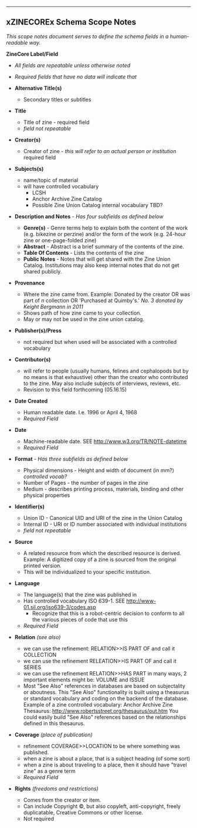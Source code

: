 ---
xZINECOREx Schema Scope Notes
-----------------------------

*This scope notes document serves to define the schema fields in a
human-readable way.*

**ZineCore Label/Field**
 - *All fields are repeatable unless otherwise noted*
 - *Required fields that have no data will indicate that*

- **Alternative Title(s)**
   - Secondary titles or subtitles

- **Title**
  -  Title of zine - required field
  -  *field not repeatable*

- **Creator(s)**
  - Creator of zine - *this will refer to an actual person or institution*
  	required field

- **Subjects(s)**
  - name/topic of material
  - will have controlled vocabulary
    - LCSH
    - Anchor Archive Zine Catalog
    - Possible Zine Union Catalog internal vocabulary TBD?

- **Description and Notes** - *Has four subfields as defined below*
  - **Genre(s)** - Genre terms help to explain both the content of the work (e.g. bikezine or perzine) and/or the form of the work (e.g. 24-hour zine or one-page-folded zine)
  - **Abstract** - Abstract is a brief summary of the contents of the zine.
  - **Table Of Contents** - Lists the contents of the zine
  - **Public Notes** - Notes that will get shared with the Zine Union Catalog.  Institutions may also keep internal notes that do not get shared publicly.
        
- **Provenance**
  - Where the zine came from. Example: Donated by the creator OR was part of *n* collection OR 'Purchased at Quimby's.' *No. 3 donated by Keight Bergmann in 2011*
  - Shows path of how zine came to your collection.
  - May or may not be used in the zine union catalog.

- **Publisher(s)/Press**
  - not required but when used will be associated with a controlled vocabulary

- **Contributor(s)**
  - will refer to people (usually humans, felines and cephalopods but by no means is that exhaustive) other than the creator who contributed to the zine. May also include subjects of interviews, reviews, etc.
  - Revision to this field forthcoming (05.16.15)
   
- **Date Created**
  - Human readable date. I.e. 1996 or April 4, 1968
  - *Required Field*

- **Date**
  - Machine-readable date. SEE  http://www.w3.org/TR/NOTE-datetime
  - *Required Field*
        
- **Format** - *Has three subfields as defined below*
  - Physical dimensions - Height and width of document (in mm?) *controlled vocab?*
  - Number of Pages -  the number of pages in the zine
  - Medium - describes printing process, materials, binding and other physical properties

- **Identifier(s)**
  - Union ID - Canonical UID and URI of the zine in the Union Catalog
  - Internal ID - URI or ID number associated with individual institutions
  - *field not repeatable*

- **Source**
  - A related resource from which the described resource is derived. Example: A digitized copy of a zine is sourced from the original printed version.
  - This will be individualized to your specific institution.

- **Language**
  - The language(s) that the zine was published in
  - Has controlled vocabulary ISO 639-1. SEE http://www-01.sil.org/iso639-3/codes.asp
    - Recognize that this is a robot-centric decision to conform to all the various pieces of code that use this
  - *Required Field*

- **Relation** *(see also)*
  - we can use the refinement: RELATION>>IS PART OF and call it COLLECTION
  - we can use the refinement RELEATION>>IS PART OF and call it SERIES
  - we can use the refinement RELATION>>HAS PART in many ways, 2 important elements might be: VOLUME and ISSUE
  - Most "See Also" references in databases are based on subjectality or aboutness.  This "See Also" functionality is built using a theasurus or standard vocabulary and coding on the backend of the database.
Example of a zine controlled vocabulary: Anchor Archive Zine Thesaurus: http://www.robertsstreet.org/thesaurus/out.htm 
You could easily build "See Also" references based on the relationships defined in this thesaurus.

- **Coverage** *(place of publication)*
  - refinement COVERAGE>>LOCATION to be where something was published.
  - when a zine is about a place, that is a subject heading (of some sort)
  - when a zine is about traveling to a place, then it should have "travel zine" as a genre term
  - *Required Field*

- **Rights** *(freedoms and restrictions)*
  - Comes from the creator or item.
  - Can include Copyright ©, but also copyleft, anti-copyright, freely duplicatable, Creative Commons or other license.
  - Not required
